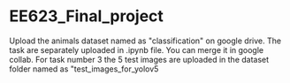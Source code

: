 # EE623_Final_project
Upload the animals dataset named as "classification" on google drive. 
The task are separately uploaded in .ipynb file. You can merge it in google collab. 
For task number 3 the 5 test images are uploaded in the dataset folder named as "test_images_for_yolov5

